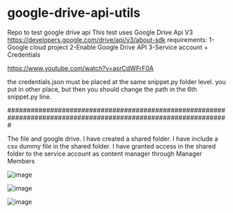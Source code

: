 # google-drive-api-utils
Repo to test google drive api This test uses Google Drive Api V3 https://developers.google.com/drive/api/v3/about-sdk requirements: 1-Google cloud project 2-Enable Google Drive API 3-Service account + Credentials

https://www.youtube.com/watch?v=asrCdWFrF0A

the credentials.json must be placed at the same snippet.py folder level. you put in other place, but then you should change the path in the 6th snippet.py line.

#################################################################################################################

The file and google drive. I have created a shared folder. I have include a csv dummy file in the shared folder. I have granted access in the shared folder to the service account as content manager through Manager Members

![image](https://user-images.githubusercontent.com/11447594/152517228-4af78e79-d508-4a60-bb9c-1236d7898fbd.png)

![image](https://user-images.githubusercontent.com/11447594/152517283-bb79c501-8430-4dc4-b755-874f6b5fc429.png)

![image](https://user-images.githubusercontent.com/11447594/152517338-de42cc96-ade5-4f4e-9094-467ee6f23f46.png)
